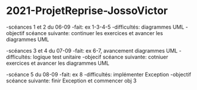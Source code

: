 # 2021-ProjetReprise-JossoVictor
-scéances 1 et 2 du 06-09
	-fait:
	ex 1-3-4-5
	-difficultés:
	diagrammes UML
	-objectif scéance suivante:
	continuer les exercices et avancer les diagrammes UML

-scéances 3 et 4 du 07-09
	-fait:
	ex 6-7, avancement diagrammes UML
	-difficultés:
	logique test unitaire 
	-objecif scéance suivante:
	cotniuer exercices et avancer les diagrammes UML

-scéance 5 du 08-09
	-fait:
	ex 8
	-difficultés:
	implémenter Exception
	-objectif scéance suivante:
	finir Exception et commencer obj 3
